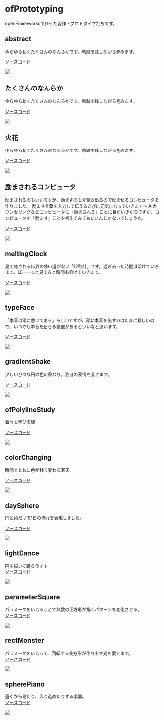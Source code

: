 # ofPrototyping
openFrameworksで作った習作・プロトタイプたちです。

## abstract

ゆらゆら動くたくさんのなんらかです。軌跡を残しながら進みます。

[ソースコード](https://github.com/kotaonaga/ofPrototyping/tree/master/abstractAmeba)

[![](https://img.youtube.com/vi/h-xV4whtyu4/0.jpg)](https://www.youtube.com/watch?v=h-xV4whtyu4)

## たくさんのなんらか

ゆらゆら動くたくさんのなんらかです。軌跡を残しながら進みます。

[ソースコード](https://github.com/kotaonaga/ofPrototyping/tree/master/manyAmeba)

[![](https://img.youtube.com/vi/_TzCNaaG6p4/0.jpg)](https://www.youtube.com/watch?v=_TzCNaaG6p4)


## 火花

ゆらゆら動くたくさんのなんらかです。軌跡を残しながら進みます。

[ソースコード](https://github.com/kotaonaga/ofPrototyping/tree/master/amebaParticle)

[![](https://img.youtube.com/vi/_22PRfbrsZ0/0.jpg)](https://www.youtube.com/watch?v=_22PRfbrsZ0)

## 励まされるコンピュータ

励まされるのもいいですが、励ますのも元気が出るので励ませるコンピュータを作りました。
励ます言葉を入力して伝えるたびに元気になっていきます〜
AIカウンセリングなどコンピュータに「励まされる」ことに目がいきがちですが、コンピュータを「励ます」ことを考えてみてもいいんじゃないでしょうか。

[ソースコード](https://github.com/kotaonaga/ofPrototyping/tree/master/encouragedComputer)

[![](https://img.youtube.com/vi/TD9jPUfW3r0/0.jpg)](https://www.youtube.com/watch?v=TD9jPUfW3r0)


## meltingClock

見て癒される以外の使い道がない「12秒計」です。過ぎ去った時間は溶けていきます。ぼーーっと見てると時間も溶けていきます。

[ソースコード](https://github.com/kotaonaga/ofPrototyping/tree/master/meltingClock)

[![](https://img.youtube.com/vi/pfgyiM645Ug/0.jpg)](https://www.youtube.com/watch?v=pfgyiM645Ug)

## typeFace

「本音は顔に書いてある」らしいですが、顔に本音を出すのはたまに難しいので、いつでも本音を出せる装置があるといいなと思います。 

[ソースコード](https://github.com/kotaonaga/ofPrototyping/tree/master/typeFace)

[![](https://img.youtube.com/vi/lBa1nCDuCS0/0.jpg)](https://www.youtube.com/watch?v=lBa1nCDuCS0)

## gradientShake

少しいびつな円の色の重なり。独自の表情を見せます。

[ソースコード](https://github.com/kotaonaga/ofPrototyping/tree/master/gradientShake)

[![](https://img.youtube.com/vi/7oe6igjE6sc/0.jpg)](https://www.youtube.com/watch?v=7oe6igjE6sc)

## ofPolylineStudy

着々と伸びる線

[ソースコード](https://github.com/kotaonaga/ofPrototyping/tree/master/ofPolylineStudy)

[![](https://img.youtube.com/vi/LjPoN09fwPQ/0.jpg)](https://www.youtube.com/watch?v=LjPoN09fwPQ)

## colorChanging

時間とともに色が移り変わる寒天  

[ソースコード](https://github.com/kotaonaga/ofPrototyping/tree/master/colorChanging)

[![](https://img.youtube.com/vi/DrhMItWQLTw/0.jpg)](https://www.youtube.com/watch?v=DrhMItWQLTw)


## daySphere

円と色だけで1日の流れを表現しました。  

[ソースコード](https://github.com/kotaonaga/ofPrototyping/tree/master/daySphere)

[![](https://img.youtube.com/vi/kLNqOhc-Nt4/0.jpg)](https://www.youtube.com/watch?v=kLNqOhc-Nt4)

## lightDance
円を描いて踊るライト  
[ソースコード](https://github.com/kotaonaga/ofPrototyping/tree/master/lightDance)

[![](https://img.youtube.com/vi/IHrZ7SWaooQ/0.jpg)](https://www.youtube.com/watch?v=IHrZ7SWaooQ)

## parameterSquare
パラメータをいじることで無数の正方形が描くパターンを変化させる。  
[ソースコード](https://github.com/kotaonaga/ofPrototyping/tree/master/parameterSquare)

[![](https://img.youtube.com/vi/zQZXegGIKbs/0.jpg)](https://www.youtube.com/watch?v=zQZXegGIKbs)

## rectMonster
パラメータをいじって、回転する長方形が作り出す光を愛でます。  
[ソースコード](https://github.com/kotaonaga/ofPrototyping/tree/master/rectMonster)

[![](https://img.youtube.com/vi/4tr_sFikfsE/0.jpg)](https://www.youtube.com/watch?v=4tr_sFikfsE)


## spherePiano
遠くから見たり、入り込めたりする楽器。  
[ソースコード](https://github.com/kotaonaga/ofPrototyping/tree/master/spherePiano)

[![](https://img.youtube.com/vi/fO4TJBVEPok/0.jpg)](https://www.youtube.com/watch?v=fO4TJBVEPok)




